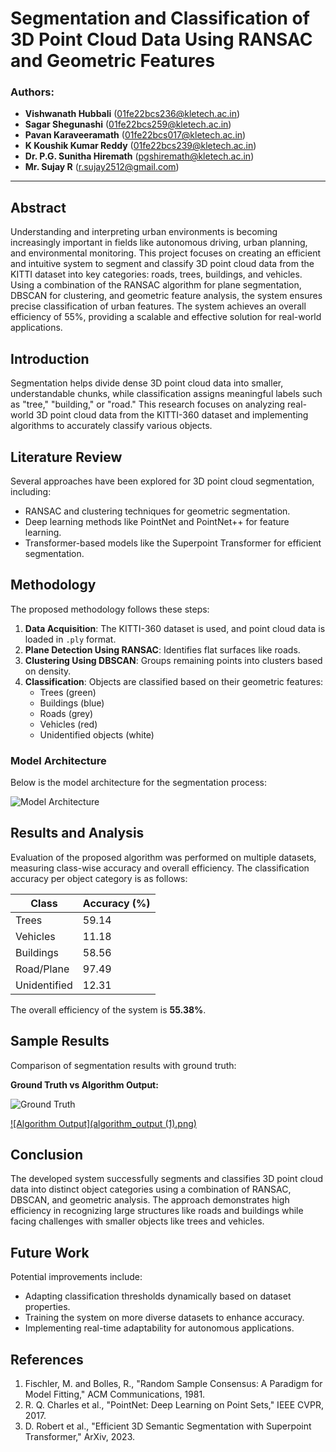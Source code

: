 # Segmentation and Classification of 3D Point Cloud Data Using RANSAC and Geometric Features

### Authors:
- **Vishwanath Hubbali** (01fe22bcs236@kletech.ac.in)  
- **Sagar Shegunashi** (01fe22bcs259@kletech.ac.in)  
- **Pavan Karaveeramath** (01fe22bcs017@kletech.ac.in)  
- **K Koushik Kumar Reddy** (01fe22bcs239@kletech.ac.in)  
- **Dr. P.G. Sunitha Hiremath** (pgshiremath@kletech.ac.in)  
- **Mr. Sujay R** (r.sujay2512@gmail.com)  

---

## Abstract
Understanding and interpreting urban environments is becoming increasingly important in fields like autonomous driving, urban planning, and environmental monitoring. This project focuses on creating an efficient and intuitive system to segment and classify 3D point cloud data from the KITTI dataset into key categories: roads, trees, buildings, and vehicles. Using a combination of the RANSAC algorithm for plane segmentation, DBSCAN for clustering, and geometric feature analysis, the system ensures precise classification of urban features. The system achieves an overall efficiency of 55%, providing a scalable and effective solution for real-world applications.

## Introduction
Segmentation helps divide dense 3D point cloud data into smaller, understandable chunks, while classification assigns meaningful labels such as "tree," "building," or "road." This research focuses on analyzing real-world 3D point cloud data from the KITTI-360 dataset and implementing algorithms to accurately classify various objects.

## Literature Review
Several approaches have been explored for 3D point cloud segmentation, including:
- RANSAC and clustering techniques for geometric segmentation.
- Deep learning methods like PointNet and PointNet++ for feature learning.
- Transformer-based models like the Superpoint Transformer for efficient segmentation.

## Methodology
The proposed methodology follows these steps:
1. **Data Acquisition**: The KITTI-360 dataset is used, and point cloud data is loaded in `.ply` format.
2. **Plane Detection Using RANSAC**: Identifies flat surfaces like roads.
3. **Clustering Using DBSCAN**: Groups remaining points into clusters based on density.
4. **Classification**: Objects are classified based on their geometric features:
   - Trees (green)
   - Buildings (blue)
   - Roads (grey)
   - Vehicles (red)
   - Unidentified objects (white)

### Model Architecture
Below is the model architecture for the segmentation process:

![Model Architecture](images/extracted_image_2_1.png)

## Results and Analysis
Evaluation of the proposed algorithm was performed on multiple datasets, measuring class-wise accuracy and overall efficiency. The classification accuracy per object category is as follows:

| Class       | Accuracy (%) |
|------------|-------------|
| Trees      | 59.14       |
| Vehicles   | 11.18       |
| Buildings  | 58.56       |
| Road/Plane| 97.49       |
| Unidentified | 12.31    |

The overall efficiency of the system is **55.38%**.

## Sample Results
Comparison of segmentation results with ground truth:

**Ground Truth vs Algorithm Output:**

![Ground Truth](ground_truth(1).png)

[![Algorithm Output](algorithm_output (1).png)](https://github.com/Sagarss2664/Segmentation_Of_Point_Cloud_Data/blob/main/algorithm_output%20(1).png)

## Conclusion
The developed system successfully segments and classifies 3D point cloud data into distinct object categories using a combination of RANSAC, DBSCAN, and geometric analysis. The approach demonstrates high efficiency in recognizing large structures like roads and buildings while facing challenges with smaller objects like trees and vehicles.

## Future Work
Potential improvements include:
- Adapting classification thresholds dynamically based on dataset properties.
- Training the system on more diverse datasets to enhance accuracy.
- Implementing real-time adaptability for autonomous applications.

## References
1. Fischler, M. and Bolles, R., "Random Sample Consensus: A Paradigm for Model Fitting," ACM Communications, 1981.
2. R. Q. Charles et al., "PointNet: Deep Learning on Point Sets," IEEE CVPR, 2017.
3. D. Robert et al., "Efficient 3D Semantic Segmentation with Superpoint Transformer," ArXiv, 2023.


